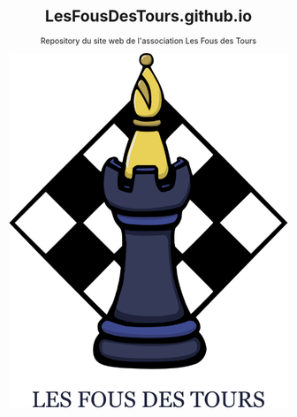 
<div align="center" >

# LesFousDesTours.github.io

Repository du site web de l'association Les Fous des Tours

[](https://lesfousdestours.github.io/)
  
![##lesfousdestours.github.io](images/Logo_final_vect.svg)


</div>
